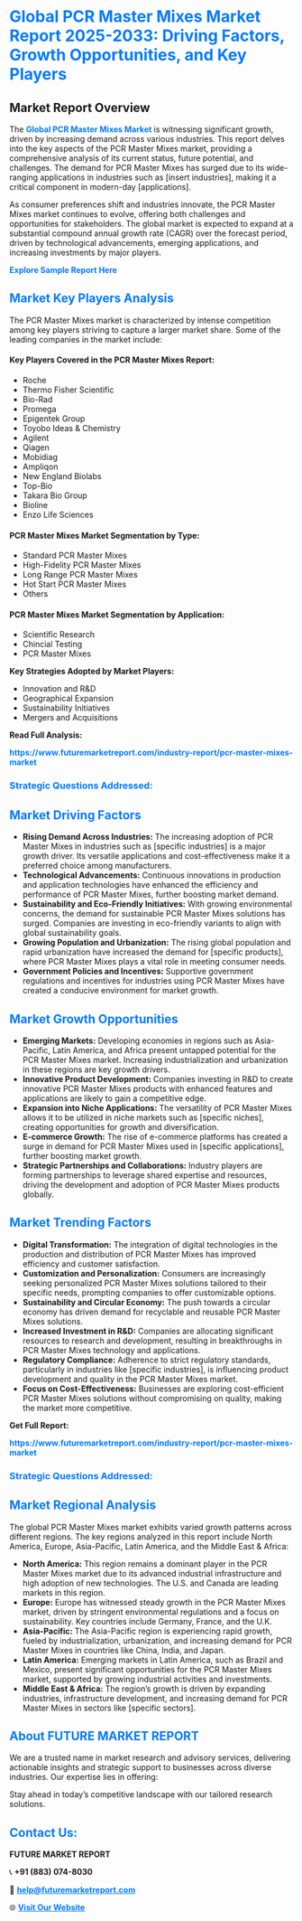 <h1 style="color: #007BFF;">Global PCR Master Mixes Market Report 2025-2033: Driving Factors, Growth Opportunities, and Key Players</h1>

<section id="overview">
<h2>Market Report Overview</h2>
<p>The <a href="https://www.futuremarketreport.com/industry-report/pcr-master-mixes-market" style="color: #007BFF; text-decoration: none;"><strong>Global PCR Master Mixes Market</strong></a> is witnessing significant growth, driven by increasing demand across various industries. This report delves into the key aspects of the PCR Master Mixes market, providing a comprehensive analysis of its current status, future potential, and challenges. The demand for PCR Master Mixes has surged due to its wide-ranging applications in industries such as [insert industries], making it a critical component in modern-day [applications].</p>
<p>As consumer preferences shift and industries innovate, the PCR Master Mixes market continues to evolve, offering both challenges and opportunities for stakeholders. The global market is expected to expand at a substantial compound annual growth rate (CAGR) over the forecast period, driven by technological advancements, emerging applications, and increasing investments by major players.</p>
</section>

<section id="overview">
<p><a href="https://www.futuremarketreport.com/request-sample/reportId=124065" style="color: #007BFF; text-decoration: none;"><strong>Explore Sample Report Here</strong></a></p>
</section>

<section id="key-players">
<h2 style="color: #007BFF;">Market Key Players Analysis</h2>
<p>The PCR Master Mixes market is characterized by intense competition among key players striving to capture a larger market share. Some of the leading companies in the market include:</p>
<h4>Key Players Covered in the PCR Master Mixes Report:</h4>
<ul><li>Roche</li><li>Thermo Fisher Scientific</li><li>Bio-Rad</li><li>Promega</li><li>Epigentek Group</li><li>Toyobo Ideas &amp; Chemistry</li><li>Agilent</li><li>Qiagen</li><li>Mobidiag</li><li>Ampliqon</li><li>New England Biolabs</li><li>Top-Bio</li><li>Takara Bio Group</li><li>Bioline</li><li>Enzo Life Sciences</li></ul>
<h4>PCR Master Mixes Market Segmentation by Type:</h4>
<ul><li>Standard PCR Master Mixes</li><li>High-Fidelity PCR Master Mixes</li><li>Long Range PCR Master Mixes</li><li>Hot Start PCR Master Mixes</li><li>Others</li></ul>

<h4>PCR Master Mixes Market Segmentation by Application:</h4>
<ul><li>Scientific Research</li><li>Chincial Testing</li><li>PCR Master Mixes</li></ul>
<p><strong>Key Strategies Adopted by Market Players:</strong></p>
<ul>
<li>Innovation and R&D</li>
<li>Geographical Expansion</li>
<li>Sustainability Initiatives</li>
<li>Mergers and Acquisitions</li>
</ul>
</section>

<section>
<p><strong>Read Full Analysis: </strong></p><a href="https://www.futuremarketreport.com/industry-report/pcr-master-mixes-market" style="color: #007BFF; text-decoration: none;"><strong>https://www.futuremarketreport.com/industry-report/pcr-master-mixes-market</strong></a>
<h3 style="color: #007BFF;">Strategic Questions Addressed:</h3>
</section>

<section id="driving-factors">
<h2 style="color: #007BFF;">Market Driving Factors</h2>
<ul>
<li><strong>Rising Demand Across Industries:</strong> The increasing adoption of PCR Master Mixes in industries such as [specific industries] is a major growth driver. Its versatile applications and cost-effectiveness make it a preferred choice among manufacturers.</li>
<li><strong>Technological Advancements:</strong> Continuous innovations in production and application technologies have enhanced the efficiency and performance of PCR Master Mixes, further boosting market demand.</li>
<li><strong>Sustainability and Eco-Friendly Initiatives:</strong> With growing environmental concerns, the demand for sustainable PCR Master Mixes solutions has surged. Companies are investing in eco-friendly variants to align with global sustainability goals.</li>
<li><strong>Growing Population and Urbanization:</strong> The rising global population and rapid urbanization have increased the demand for [specific products], where PCR Master Mixes plays a vital role in meeting consumer needs.</li>
<li><strong>Government Policies and Incentives:</strong> Supportive government regulations and incentives for industries using PCR Master Mixes have created a conducive environment for market growth.</li>
</ul>
</section>

<section id="growth-opportunities">
<h2 style="color: #007BFF;">Market Growth Opportunities</h2>
<ul>
<li><strong>Emerging Markets:</strong> Developing economies in regions such as Asia-Pacific, Latin America, and Africa present untapped potential for the PCR Master Mixes market. Increasing industrialization and urbanization in these regions are key growth drivers.</li>
<li><strong>Innovative Product Development:</strong> Companies investing in R&D to create innovative PCR Master Mixes products with enhanced features and applications are likely to gain a competitive edge.</li>
<li><strong>Expansion into Niche Applications:</strong> The versatility of PCR Master Mixes allows it to be utilized in niche markets such as [specific niches], creating opportunities for growth and diversification.</li>
<li><strong>E-commerce Growth:</strong> The rise of e-commerce platforms has created a surge in demand for PCR Master Mixes used in [specific applications], further boosting market growth.</li>
<li><strong>Strategic Partnerships and Collaborations:</strong> Industry players are forming partnerships to leverage shared expertise and resources, driving the development and adoption of PCR Master Mixes products globally.</li>
</ul>
</section>

<section id="trending-factors">
<h2 style="color: #007BFF;">Market Trending Factors</h2>
<ul>
<li><strong>Digital Transformation:</strong> The integration of digital technologies in the production and distribution of PCR Master Mixes has improved efficiency and customer satisfaction.</li>
<li><strong>Customization and Personalization:</strong> Consumers are increasingly seeking personalized PCR Master Mixes solutions tailored to their specific needs, prompting companies to offer customizable options.</li>
<li><strong>Sustainability and Circular Economy:</strong> The push towards a circular economy has driven demand for recyclable and reusable PCR Master Mixes solutions.</li>
<li><strong>Increased Investment in R&D:</strong> Companies are allocating significant resources to research and development, resulting in breakthroughs in PCR Master Mixes technology and applications.</li>
<li><strong>Regulatory Compliance:</strong> Adherence to strict regulatory standards, particularly in industries like [specific industries], is influencing product development and quality in the PCR Master Mixes market.</li>
<li><strong>Focus on Cost-Effectiveness:</strong> Businesses are exploring cost-efficient PCR Master Mixes solutions without compromising on quality, making the market more competitive.</li>
</ul>
</section>

<section>
<p><strong>Get Full Report: </strong></p><a href="https://www.futuremarketreport.com/industry-report/pcr-master-mixes-market" style="color: #007BFF; text-decoration: none;"><strong>https://www.futuremarketreport.com/industry-report/pcr-master-mixes-market</strong></a>
<h3 style="color: #007BFF;">Strategic Questions Addressed:</h3>
</section>


<section id="regional-analysis">
<h2 style="color: #007BFF;">Market Regional Analysis</h2>
<p>The global PCR Master Mixes market exhibits varied growth patterns across different regions. The key regions analyzed in this report include North America, Europe, Asia-Pacific, Latin America, and the Middle East & Africa:</p>
<ul>
<li><strong>North America:</strong> This region remains a dominant player in the PCR Master Mixes market due to its advanced industrial infrastructure and high adoption of new technologies. The U.S. and Canada are leading markets in this region.</li>
<li><strong>Europe:</strong> Europe has witnessed steady growth in the PCR Master Mixes market, driven by stringent environmental regulations and a focus on sustainability. Key countries include Germany, France, and the U.K.</li>
<li><strong>Asia-Pacific:</strong> The Asia-Pacific region is experiencing rapid growth, fueled by industrialization, urbanization, and increasing demand for PCR Master Mixes in countries like China, India, and Japan.</li>
<li><strong>Latin America:</strong> Emerging markets in Latin America, such as Brazil and Mexico, present significant opportunities for the PCR Master Mixes market, supported by growing industrial activities and investments.</li>
<li><strong>Middle East & Africa:</strong> The region’s growth is driven by expanding industries, infrastructure development, and increasing demand for PCR Master Mixes in sectors like [specific sectors].</li>
</ul>
</section>

<footer>
<h2 style="color: #007BFF;">About FUTURE MARKET REPORT</h2>
<p>We are a trusted name in market research and advisory services, delivering actionable insights and strategic support to businesses across diverse industries. Our expertise lies in offering:</p>

<p>Stay ahead in today’s competitive landscape with our tailored research solutions.</p>

<h2 style="color: #007BFF;">Contact Us:</h2>
<p><strong>FUTURE MARKET REPORT</strong></p>
<p>📞 <strong>+91 (883) 074-8030</strong></p>
<p>📧 <strong><a href="mailto:help@futuremarketreport.com" style="color: #007BFF;">help@futuremarketreport.com</a></strong></p>
<p>🌐 <strong><a href="https://www.futuremarketreport.com/" style="color: #007BFF;">Visit Our Website</a></strong></p>
</footer>